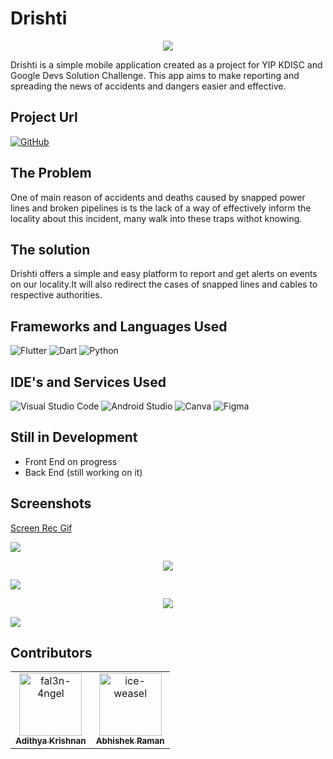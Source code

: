 
# Drishti

<p align="center">
<img src="https://i.ibb.co/qBLhSLb/Drishti.png">
    </p>
Drishti is a simple mobile application created as a project for YIP KDISC and Google Devs Solution Challenge.
This app aims to make reporting and spreading the news of accidents and dangers easier and effective.

## Project Url
<a href ="https://github.com/Friendly-Neighbourhood-Tekys/Drishti/">![GitHub](https://img.shields.io/badge/github-%23121011.svg?style=for-the-badge&logo=github&logoColor=white)</a>

## The Problem
  One of main reason of accidents and deaths caused by snapped power lines and broken pipelines is ts the lack of a way of effectively inform the locality about this incident, many walk into these traps withot knowing.
  
## The solution
  Drishti offers a simple and easy platform to report and get alerts on events on our locality.It will also redirect the cases of snapped lines and cables to respective authorities.

## Frameworks and Languages Used
![Flutter](https://img.shields.io/badge/Flutter-%2302569B.svg?style=for-the-badge&logo=Flutter&logoColor=white)
![Dart](https://img.shields.io/badge/dart-%230175C2.svg?style=for-the-badge&logo=dart&logoColor=white)
![Python](https://img.shields.io/badge/python-3670A0?style=for-the-badge&logo=python&logoColor=ffdd54)

## IDE's and Services Used
![Visual Studio Code](https://img.shields.io/badge/Visual%20Studio%20Code-0078d7.svg?style=for-the-badge&logo=visual-studio-code&logoColor=white)
![Android Studio](https://img.shields.io/badge/Android%20Studio-3DDC84.svg?style=for-the-badge&logo=android-studio&logoColor=white)
![Canva](https://img.shields.io/badge/Canva-%2300C4CC.svg?style=for-the-badge&logo=Canva&logoColor=white)
![Figma](https://img.shields.io/badge/figma-%23F24E1E.svg?style=for-the-badge&logo=figma&logoColor=white)

## Still in Development
- Front End on progress
- Back End (still working on it)

## Screenshots

<a href = "https://github.com/Friendly-Neighbourhood-Tekys/Drishti/blob/Front-end-V2/screenshots/screenshots.md">Screen Rec Gif </a>

<img src="https://user-images.githubusercontent.com/73097560/115834477-dbab4500-a447-11eb-908a-139a6edaec5c.gif">
<p align="center">
<img src="https://i.ibb.co/x2jjR1Q/04.png">
</p>
  
<img src="https://user-images.githubusercontent.com/73097560/115834477-dbab4500-a447-11eb-908a-139a6edaec5c.gif">
<p align="center">
<img src="https://i.ibb.co/Sxswg25/1.png">
</p>

<img src="https://user-images.githubusercontent.com/73097560/115834477-dbab4500-a447-11eb-908a-139a6edaec5c.gif">

## Contributors
 
<!-- readme: fal3n-4ngel,collaborators,ice-weasel,contributors -start -->
<table>
<tr>
    <td align="center">
        <a href="https://github.com/fal3n-4ngel">
            <img src="https://avatars.githubusercontent.com/u/79042374?v=4" width="100;" alt="fal3n-4ngel"/>
            <br />
            <sub><b>Adithya Krishnan</b></sub>
        </a>
    </td>
    <td align="center">
        <a href="https://github.com/ice-weasel">
            <img src="https://avatars.githubusercontent.com/u/93714446?v=4" width="100;" alt="ice-weasel"/>
            <br />
            <sub><b>Abhishek Raman</b></sub>
        </a>
    </td></tr>
</table>
<!-- readme: fal3n-4ngel,collaborators,ice-weasel,contributors -end -->

